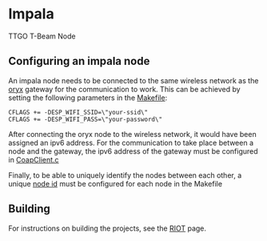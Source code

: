 # Impala
TTGO T-Beam Node 

## Configuring an impala node 
An impala node needs to be connected to the same wireless network as the [oryx](https://github.com/HSchreiberZA/oryx) gateway for the communication to work. This can be achieved by setting the following parameters in the [Makefile](https://github.com/HSchreiberZA/impala/blob/main/Makefile):

```
CFLAGS += -DESP_WIFI_SSID=\"your-ssid\" 
CFLAGS += -DESP_WIFI_PASS=\"your-password\"
```

After connecting the oryx node to the wireless network, it would have been assigned an ipv6 address. For the communication to take place between a node and the gateway, the ipv6 address of the gateway must be configured in [CoapClient.c](https://github.com/HSchreiberZA/impala/blob/f1559ccbc9a20d46b6e784c63d0634c5f507e388/network/CoapClient.c#L8)

Finally, to be able to uniquely identify the nodes between each other, a unique [node id](https://github.com/HSchreiberZA/impala/blob/57be130e156404960fd4d473f45491de944b1f81/Makefile#L52) must be configured for each node in the Makefile

## Building
For instructions on building the projects, see the [RIOT](https://doc.riot-os.org/getting-started.html#docker) page.
